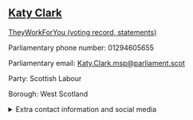 ## <a href="https://www.parliament.scot/msps/current-and-previous-msps/katy-clark">Katy Clark</a>

<a href="https://www.theyworkforyou.com/mp/11963/baroness_katy_clark">TheyWorkForYou (voting record, statements)</a> 

Parliamentary phone number: 01294605655 

Parliamentary email: Katy.Clark.msp@parliament.scot 

Party: Scottish Labour 

Borough: West Scotland 

<details><summary>Extra contact information and social media</summary> 
<li>Parliamentary address: The Scottish Parliament, EH99 1SP, Edinburgh</li>
<li>Local office address:</li>
<li>Local office phone number:</li>
<li>Twitter: @KatySClark</li>
<li>Facebook:</li>
<li>Website: katyclark.org</li>
</details>
